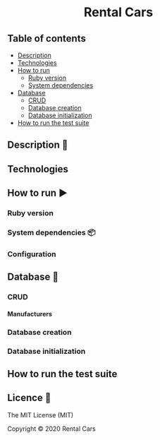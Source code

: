 <h1 align="center">Rental Cars</h1>

## Table of contents

- [Description](#description)
- [Technologies](#technologies)
- [How to run](#how-to-run)
  - [Ruby version](#ruby-version)
  - [System dependencies](#system-dependencies)
- [Database](#database)
  - [CRUD](#crud)
  - [Database creation](#database-creation)
  - [Database initialization](#database-initialization)
- [How to run the test suite](#how-to-run-the-test-suite)

## Description :checkered_flag:

## Technologies 

## How to run :arrow_forward:

### Ruby version

### System dependencies :package:

### Configuration

## Database :floppy_disk:

### CRUD

#### Manufacturers

### Database creation

### Database initialization

## How to run the test suite

## Licence :trident:

The MIT License (MIT)

Copyright :copyright: 2020 Rental Cars


